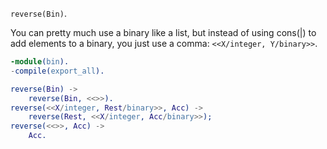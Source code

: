 `reverse(Bin)`.  

You can pretty much use a binary like a list, but instead of using cons(|) to add elements to a binary, you just use a comma: `<<X/integer, Y/binary>>`.

```erlang
-module(bin).
-compile(export_all).

reverse(Bin) ->
    reverse(Bin, <<>>).
reverse(<<X/integer, Rest/binary>>, Acc) ->
    reverse(Rest, <<X/integer, Acc/binary>>);
reverse(<<>>, Acc) ->
    Acc.
```
